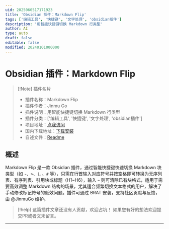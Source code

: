 ```yaml
---
uid: 2025060517171923
title: 'Obsidian 插件：Markdown Flip'
tags: ['编辑工具', '快捷键', '文字处理', 'obsidian插件']
description: '用智能快捷键切换 Markdown 行类型'
author: AI
type: auto
draft: false
editable: false
modified: 20240101000000
---
```


# Obsidian 插件：Markdown Flip

> [!Note] 插件名片
> - 插件名称：Markdown Flip
> - 插件作者：Jinmu Go
> - 插件说明：用智能快捷键切换 Markdown 行类型
> - 插件分类：['编辑工具', '快捷键', '文字处理', 'obsidian插件']
> - 项目地址：[点我访问](https://github.com/JinmuGo/obsidian-markdown-flip)
> - 国内下载地址：[下载安装](https://pkmer.cn/products/plugin/pluginMarket/?markdown-flip)
> - 自述文件：[Readme](https://ghproxy.net/https://raw.githubusercontent.com/JinmuGo/obsidian-markdown-flip/main/README.md)



## 概述

Markdown Flip 是一款 Obsidian 插件，通过智能快捷键快速切换 Markdown 块类型（如 `-`、`>`、`1.`、`#` 等），只需在行首输入对应符号并按空格即可转换为无序列表、有序列表、引用块或标题（H1~H6），输入 `~` 则可清除已有块格式，适用于需要高效调整 Markdown 结构的场景，尤其适合频繁切换文本格式的用户，解决了手动修改标记符号的低效问题。插件可通过 BRAT 安装，支持社区贡献与反馈，由 @JinmuGo 维护。


> [!help] 
> 这篇插件文章还没有人贡献，欢迎占坑！
> 如果您有好的想法欢迎提交PR或者文末留言。
> 

---



